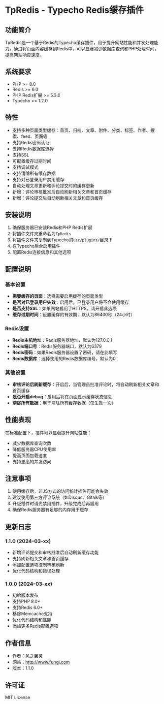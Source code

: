 # TpRedis - Typecho Redis缓存插件

## 功能简介

TpRedis是一个基于Redis的Typecho缓存插件，用于提升网站性能和并发处理能力。通过将页面内容缓存到Redis中，可以显著减少数据库查询和PHP处理时间，提高网站响应速度。

## 系统要求

- PHP >= 8.0
- Redis >= 6.0
- PHP Redis扩展 >= 5.3.0
- Typecho >= 1.2.0

## 特性

- 支持多种页面类型缓存：首页、归档、文章、附件、分类、标签、作者、搜索、feed、页面等
- 支持Redis密码认证
- 支持Redis数据库选择
- 支持SSL
- 可配置缓存过期时间
- 支持调试模式
- 支持清除所有缓存数据
- 支持对已登录用户禁用缓存
- 自动处理文章更新和评论提交时的缓存更新
- 新增：评论审核批准后自动刷新相关文章和首页缓存
- 新增：评论提交后自动刷新相关文章和首页缓存

## 安装说明

1. 确保服务器已安装Redis和PHP Redis扩展
2. 将插件文件夹重命名为`TpRedis`
3. 将插件文件夹复制到Typecho的`usr/plugins/`目录下
4. 在Typecho后台启用插件
5. 配置Redis连接信息和其他选项

## 配置说明

### 基本设置

- **需要缓存的页面**：选择需要启用缓存的页面类型
- **是否对已登录用户失效**：启用后，已登录用户将不会使用缓存
- **是否支持SSL**：如果网站启用了HTTPS，请开启此选项
- **缓存过期时间**：设置缓存的有效期，默认为86400秒（24小时）

### Redis设置

- **Redis主机地址**：Redis服务器地址，默认为127.0.0.1
- **Redis端口号**：Redis服务器端口，默认为6379
- **Redis密码**：如果Redis服务器设置了密码，请在此填写
- **Redis数据库**：选择使用的Redis数据库编号，默认为0

### 其他设置

- **审核评论后刷新缓存**：开启后，当管理员批准评论时，将自动刷新相关文章和首页缓存
- **是否开启debug**：启用后将在页面显示缓存状态信息
- **清除所有数据**：用于清除所有缓存数据（仅生效一次）

## 性能表现

在标准配置下，插件可以显著提升网站性能：

- 减少数据库查询次数
- 降低服务器CPU使用率
- 提高页面加载速度
- 支持更高的并发访问

## 注意事项

1. 使用缓存后，非JS方式的访问统计插件可能会失效
2. 建议使用第三方评论系统（如Disqus、Gitalk等）
3. 升级插件时请先禁用插件，升级完成后再启用
4. 确保Redis服务器有足够的内存用于缓存

## 更新日志

### 1.1.0 (2024-03-xx)
- 新增评论提交和审核批准后自动刷新缓存功能
- 支持刷新相关文章和首页缓存
- 添加配置选项控制审核刷新
- 优化代码结构和错误处理

### 1.0.0 (2024-03-xx)
- 初始版本发布
- 支持PHP 8.0+
- 支持Redis 6.0+
- 移除Memcache支持
- 优化代码结构和性能
- 添加更多Redis配置选项

## 作者信息

- 作者：风之翼灵
- 网站：http://www.fungj.com
- 版本：1.1.0

## 许可证

MIT License